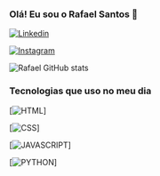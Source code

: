 ### Olá! Eu sou o Rafael Santos 👋


[![Linkedin](https://img.shields.io/badge/LinkedIn-0077B5?style=for-the-badge&logo=linkedin&logoColor=white)](https://www.linkedin.com/in/rafael-santos-83380b299/)

[![Instagram](https://img.shields.io/badge/Instagram-E4405F?style=for-the-badge&logo=instagram&logoColor=white)](https://www.instagram.com/rafa.rsk2/)

![Rafael GitHub stats](https://github-readme-stats.vercel.app/api?username=RafaSSii&show_icons=true&theme=dark)

### Tecnologias que uso no meu dia

[![HTML](https://img.shields.io/badge/HTML5-E34F26?style=for-the-badge&logo=html5&logoColor=white)]

[![CSS](https://img.shields.io/badge/CSS3-1572B6?style=for-the-badge&logo=css3&logoColor=white)]

[![JAVASCRIPT](	https://img.shields.io/badge/JavaScript-F7DF1E?style=for-the-badge&logo=javascript&logoColor=black)]

[![PYTHON](https://img.shields.io/badge/Python-14354C?style=for-the-badge&logo=python&logoColor=white)]




